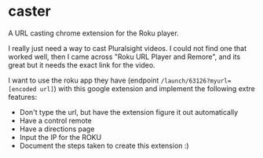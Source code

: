 # caster
A URL casting chrome extension for the Roku player. 

I really just need a way to cast Pluralsight videos. I could not find one that worked well, then I came across "Roku URL Player and Remore", and its great but it needs the exact link for the video. 

I want to use the roku app they have (endpoint `/launch/63126?myurl=[encoded url]`) with this google extension and implement the following extre features:
 
 * Don't type the url, but have the extension figure it out automatically
 * Have a control remote
 * Have a directions page
 * Input the IP for the ROKU
 * Document the steps taken to create this extension :)
